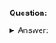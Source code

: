 <span class="quiz" data-id="{{#custom_datetime}}YYYY-MM-DDTHH-mm-ss-SSS{{/custom_datetime}}">

<span>**Question:**

</span>
 
<details>
  <summary>Answer:</summary>
  
	
</details>

</span>
